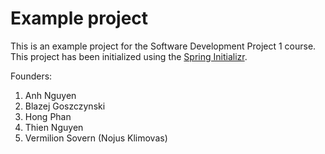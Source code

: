 # Example project

This is an example project for the Software Development Project 1 course. This project has been initialized using the [Spring Initializr](https://start.spring.io/).

Founders:
1. Anh Nguyen
2. Blazej Goszczynski
3. Hong Phan
4. Thien Nguyen
5. Vermilion Sovern (Nojus Klimovas)